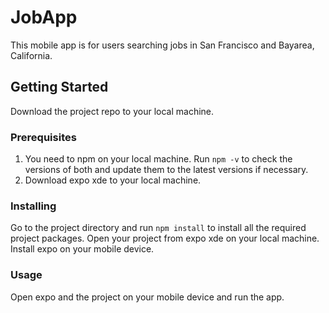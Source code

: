 # JobApp

This mobile app is for users searching jobs in San Francisco and Bayarea, California.

## Getting Started

Download the project repo to your local machine.

### Prerequisites

1. You need to npm on your local machine. Run ```npm -v``` to check the versions of both and update them to the latest versions if necessary.
2. Download expo xde to your local machine.

### Installing
Go to the project directory and run ```npm install``` to install all the required project packages. Open your project from expo xde on your local machine. Install expo on your mobile device.


### Usage

Open expo and the project on your mobile device and run the app.
